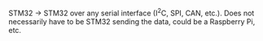 
STM32 -> STM32 over any serial interface (I$^2$C, SPI, CAN, etc.). Does not necessarily have to be STM32 sending the data, could be a Raspberry Pi, etc.